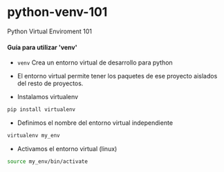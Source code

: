# python-venv-101
Python Virtual Enviroment 101

#### Guía para utilizar 'venv'

- ```venv``` Crea un entorno virtual de desarrollo para python
- El entorno virtual permite tener los paquetes de ese proyecto aislados del resto de proyectos.

- Instalamos virtualenv
```bash
pip install virtualenv
```
- Definimos el nombre del entorno virtual independiente
```bash
virtualenv my_env
```
- Activamos el entorno virtual (linux)
```bash
source my_env/bin/activate
```





